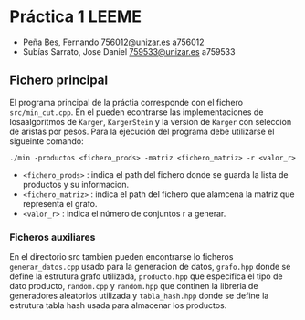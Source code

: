 # Práctica 1 LEEME
 * Peña Bes, Fernando   756012@unizar.es    a756012
 * Subías Sarrato, Jose Daniel  759533@unizar.es    a759533

## Fichero principal

El programa principal de la práctia corresponde con el fichero `src/min_cut.cpp`. 
En el pueden econtrarse las implementaciones de losaalgoritmos de `Karger`, `KargerStein` y la version de `Karger` con seleccion de aristas por pesos.
Para la ejecución del programa debe utilizarse el sigueinte comando:

    ./min -productos <fichero_prods> -matriz <fichero_matriz> -r <valor_r>
      
 * `<fichero_prods>` : indica el path del fichero donde se guarda la lista de productos y su informacion.
 * `<fichero_matriz>` : indica el path del fichero que alamcena la matriz que representa el grafo.
 * `<valor_r>` : indica el número de conjuntos r a generar.

### Ficheros auxiliares
En el directorio src tambien pueden encontrarse lo ficheros `generar_datos.cpp` usado para la generacion de datos, `grafo.hpp` donde se define la estrutura grafo utilizada, `producto.hpp` que especifica el tipo de dato producto, `random.cpp` y `random.hpp` que continen la libreria de generadores aleatorios utilizada y `tabla_hash.hpp` donde se define la estrutura tabla hash usada para almacenar los productos. 